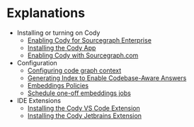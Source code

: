 # Explanations

- Installing or turning on Cody
  - [Enabling Cody for Sourcegraph Enterprise](enabling_cody_enterprise.md)
  - [Installing the Cody App](../../app/index.md)
  - [Enabling Cody with Sourcegraph.com](enabling_cody.md)
- Configuration
  - [Configuring code graph context](code_graph_context.md)
  - [Generating Index to Enable Codebase-Aware Answers](indexing.md)
  - [Embeddings Policies](policies.md)
  - [Schedule one-off embeddings jobs](schedule_one_off_embeddings_jobs.md)
- IDE Extensions
  - [Installing the Cody VS Code Extension](installing_vs_code.md)
  - [Installing the Cody Jetbrains Extension](installing_jetbrains.md)
